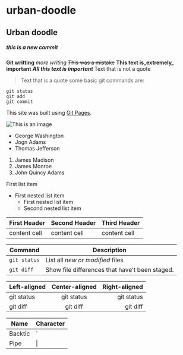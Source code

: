 # urban-doodle
## Urban doodle
##### this is a new commit
**Git writting**
*more writing*
~~This was a mistake~~
**This text is_extremely_ important**
***All this text is important***
Text that is not a quote
>Text that is a quote
some basic git commands are:
```
git status
git add
git commit
```
This site was built using [Git Pages](https://pages.github.com/).

![This is an image](https://myoctocat.com/assets/images/base-octocat.svg) 

- George Washington
- Jogn Adams
- Thomas Jefferson

1. James Madison
2. James Monroe
3. John Quincy Adams

First list item
- First nested list item
  - First nested list item
  - Second nested list item

|First Header|Second Header| Third Header |
|------------|-------------|------------- | 
|content cell|content cell | content cell |

| Command | Description |
| --- | --- |
| `git status` | List all *new or modified* files |
| `git diff` | Show file differences that have't been staged. |

|Left-aligned | Center-aligned | Right-aligned |
|:---         |    :---:       |           ---:|
|git status   | git status     | git status    |
|git diff     | git diff       | git diff      |

|Name    | Character |
|---     | ---       |
|Backtic | `         |
|Pipe    | \|        |
